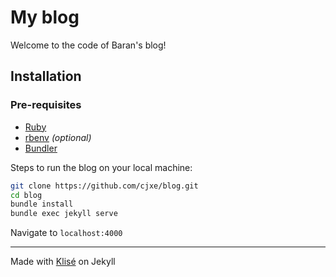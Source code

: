 # My blog

Welcome to the code of Baran's blog!

## Installation

### Pre-requisites

- [Ruby](https://www.ruby-lang.org/en/)
- [rbenv](https://github.com/carsomyr/rbenv-bundler) *(optional)*
- [Bundler](https://bundler.io/)

Steps to run the blog on your local machine:

```bash
git clone https://github.com/cjxe/blog.git
cd blog
bundle install
bundle exec jekyll serve
```

Navigate to `localhost:4000`

---

Made with [Klisé](https://github.com/piharpi/jekyll-klise) on Jekyll

